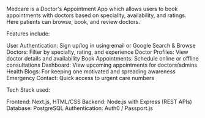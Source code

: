 Medcare is a Doctor's Appointment App which allows users to book appointments with doctors based on speciality, availability, and ratings. Here patients can browse, book, and review doctors.

Features include: 

User Authentication: Sign up/log in using email or Google 
Search & Browse Doctors: Filter by specialty, rating, and experience
Doctor Profiles: View doctor details and availability
Book Appointments: Schedule online or offline consultations
Dashboard: View upcoming appointments for doctors/admins
Health Blogs: For keeping one motivated and spreading awareness
Emergency Contact: Quick access to urgent care numbers

Tech Stack used:  

Frontend: Next.js, HTML/CSS
Backend: Node.js with Express (REST APIs)
Database: PostgreSQL
Authentication: Auth0 / Passport.js
